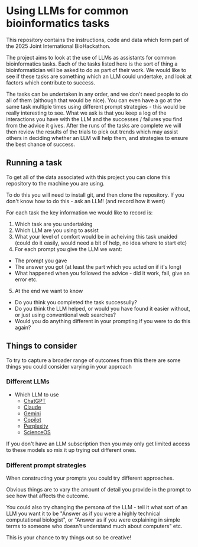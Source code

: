 # Using LLMs for common bioinformatics tasks

This repository contains the instructions, code and data which form part of the 2025 Joint International BioHackathon.

The project aims to look at the use of LLMs as assistants for common bioinformatics tasks.  Each of the tasks listed here is the sort of thing a bioinformatician will be asked to do as part of their work.  We would like to see if these tasks are something which an LLM could undertake, and look at factors which contribute to success.

The tasks can be undertaken in any order, and we don't need people to do all of them (although that would be nice).  You can even have a go at the same task multiple times using different prompt strategies - this would be really interesting to see.  What we ask is that you keep a log of the interactions you have with the LLM and the successes / failures you find from the advice it gives.  After the runs of the tasks are complete we will then review the results of the trials to pick out trends which may assist others in deciding whether an LLM will help them, and strategies to ensure the best chance of success.

## Running a task

To get all of the data associated with this project you can clone this repository to the machine you are using.  

To do this you will need to install git, and then clone the repository.  If you don't know how to do this - ask an LLM! (and record how it went)

For each task the key information we would like to record is:

1. Which task are you undertaking
2. Which LLM are you using to assist
3. What your level of comfort would be in acheiving this task unaided (could do it easily, would need a bit of help, no idea where to start etc)
4. For each prompt you give the LLM we want:
  * The prompt you gave
  * The answer you got (at least the part which you acted on if it's long)
  * What happened when you followed the advice - did it work, fail, give an error etc.
5. At the end we want to know
  * Do you think you completed the task successully?
  * Do you think the LLM helped, or would you have found it easier without, or just using conventional web searches?
  * Would you do anything different in your prompting if you were to do this again?


## Things to consider
To try to capture a broader range of outcomes from this there are some things you could consider varying in your approach

### Different LLMs
* Which LLM to use
  * [ChatGPT](https://chatgpt.com/)
  * [Claude](https://claude.ai/)
  * [Gemini](https://gemini.google.com)
  * [Copilot](https://copilot.microsoft.com)
  * [Perplexity](https://www.perplexity.ai/)
  * [ScienceOS](https://www.scienceos.ai/science-ai-chat/)
 
If you don't have an LLM subscription then you may only get limited access to these models so mix it up trying out different ones.

### Different prompt strategies
When constructing your prompts you could try different approaches.

Obvious things are to vary the amount of detail you provide in the prompt to see how that affects the outcome.

You could also try changing the persona of the LLM - tell it what sort of an LLM you want it to be "Answer as if you were a highly technical computational biologist", or "Answer as if you were explaining in simple terms to someone who doesn't understand much about computers" etc.

This is your chance to try things out so be creative!


##
